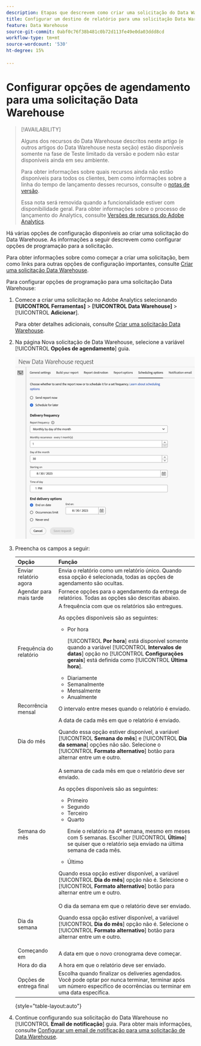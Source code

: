 ```yaml
---
description: Etapas que descrevem como criar uma solicitação do Data Warehouse.
title: Configurar um destino de relatório para uma solicitação Data Warehouse
feature: Data Warehouse
source-git-commit: 0abf0c76f38b481c0b72d113fe49e0da03ddd8cd
workflow-type: tm+mt
source-wordcount: '530'
ht-degree: 15%

---
```


# Configurar opções de agendamento para uma solicitação Data Warehouse

>[!AVAILABILITY]
>
>Alguns dos recursos do Data Warehouse descritos neste artigo (e outros artigos do Data Warehouse nesta seção) estão disponíveis somente na fase de Teste limitado da versão e podem não estar disponíveis ainda em seu ambiente.
>
>Para obter informações sobre quais recursos ainda não estão disponíveis para todos os clientes, bem como informações sobre a linha do tempo de lançamento desses recursos, consulte o [notas de versão](/help/release-notes/latest.md).
>
>Essa nota será removida quando a funcionalidade estiver com disponibilidade geral. Para obter informações sobre o processo de lançamento do Analytics, consulte [Versões de recursos do Adobe Analytics](/help/release-notes/releases.md).

Há várias opções de configuração disponíveis ao criar uma solicitação do Data Warehouse. As informações a seguir descrevem como configurar opções de programação para a solicitação.

Para obter informações sobre como começar a criar uma solicitação, bem como links para outras opções de configuração importantes, consulte [Criar uma solicitação Data Warehouse](/help/export/data-warehouse/create-request/t-dw-create-request.md).

Para configurar opções de programação para uma solicitação Data Warehouse:

1. Comece a criar uma solicitação no Adobe Analytics selecionando **[!UICONTROL Ferramentas]** > **[!UICONTROL Data Warehouse]** > [!UICONTROL **Adicionar**].

   Para obter detalhes adicionais, consulte [Criar uma solicitação Data Warehouse](/help/export/data-warehouse/create-request/t-dw-create-request.md).

1. Na página Nova solicitação de Data Warehouse, selecione a variável [!UICONTROL **Opções de agendamento**] guia.

   ![Guia Destino do relatório](assets/dw-scheduling-options.png) <!-- update screenshot -->

1. Preencha os campos a seguir:

   | Opção | Função |
   |---------|----------|
   | Enviar relatório agora | Envia o relatório como um relatório único. Quando essa opção é selecionada, todas as opções de agendamento são ocultas. |
   | Agendar para mais tarde | Fornece opções para o agendamento da entrega de relatórios. Todas as opções são descritas abaixo. |
   | Frequência do relatório | A frequência com que os relatórios são entregues. <p>As opções disponíveis são as seguintes:</p><ul><li>Por hora</li><p>[!UICONTROL **Por hora**] está disponível somente quando a variável [!UICONTROL **Intervalos de datas**] opção no [!UICONTROL **Configurações gerais**] está definida como [!UICONTROL **Última hora**].</p><li>Diariamente</li><li>Semanalmente</li><li>Mensalmente</li><li>Anualmente</li></ul>  <!-- Is this valid? Was in the old docs: "To schedule Data Warehouse requests for Daily, Weekly, Monthly, or Yearly, make sure *Preset* is correctly selected" --> |
   | Recorrência mensal | O intervalo entre meses quando o relatório é enviado. |
   | Dia do mês | A data de cada mês em que o relatório é enviado.<p>Quando essa opção estiver disponível, a variável [!UICONTROL **Semana do mês**] e [!UICONTROL **Dia da semana**] opções não são. Selecione o [!UICONTROL **Formato alternativo**] botão para alternar entre um e outro. </p> |
   | Semana do mês | A semana de cada mês em que o relatório deve ser enviado. <p>As opções disponíveis são as seguintes:</p><ul><li>Primeiro</li><li>Segundo</li><li>Terceiro</li><li>Quarto</li><p>Envie o relatório na 4ª semana, mesmo em meses com 5 semanas. Escolher [!UICONTROL **Último**] se quiser que o relatório seja enviado na última semana de cada mês.</p><li>Último</li></ul><p>Quando essa opção estiver disponível, a variável [!UICONTROL **Dia do mês**] opção não é. Selecione o [!UICONTROL **Formato alternativo**] botão para alternar entre um e outro. </p> |
   | Dia da semana | O dia da semana em que o relatório deve ser enviado. <p>Quando essa opção estiver disponível, a variável [!UICONTROL **Dia do mês**] opção não é. Selecione o [!UICONTROL **Formato alternativo**] botão para alternar entre um e outro. </p> |
   | Começando em | A data em que o novo cronograma deve começar. |
   | Hora do dia | A hora em que o relatório deve ser enviado. |
   | Opções de entrega final | Escolha quando finalizar os deliveries agendados. Você pode optar por nunca terminar, terminar após um número específico de ocorrências ou terminar em uma data específica. |

   {style="table-layout:auto"}

1. Continue configurando sua solicitação do Data Warehouse no [!UICONTROL **Email de notificação**] guia. Para obter mais informações, consulte [Configurar um email de notificação para uma solicitação de Data Warehouse](/help/export/data-warehouse/create-request/dw-request-email.md).

